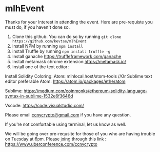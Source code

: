 
# mlhEvent
Thanks for your Interest in attending the event. Here are pre-requiste you must do, if you haven't done so.

1. Clone this github. You can do so by running `git clone https://github.com/kevtae/mlhEvent`
2. install NPM by running `npm install`
3. install Truffle by running `npm install truffle -g`
4. Install ganache https://truffleframework.com/ganache
5. Install metamask chrome extension https://metamask.io/
6. Install one of the text editor: 

  Install Solidity Coloring:
  Atom: mlhlocal.host/atom-tools   //Or Sublime text editor preferable
  Atom: https://atom.io/packages/etheratom 

  Sublime:
  https://medium.com/coinmonks/ethereum-solidity-language-syntax-in-sublime-1532e6f3646d
  
  Vscode:
  https://code.visualstudio.com/
  
Please email ccnycrypto@gmail.com if you have any question.

If you're not comfortable using terminal, let us know as well.

We will be going over pre-requsite for those of you who are having trouble on Tuesday at 6pm. 
Please joing through this link : https://www.uberconference.com/ccnycrypto
